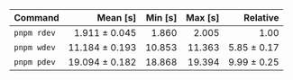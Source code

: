 | Command | Mean [s] | Min [s] | Max [s] | Relative |
|:---|---:|---:|---:|---:|
| `pnpm rdev` | 1.911 ± 0.045 | 1.860 | 2.005 | 1.00 |
| `pnpm wdev` | 11.184 ± 0.193 | 10.853 | 11.363 | 5.85 ± 0.17 |
| `pnpm pdev` | 19.094 ± 0.182 | 18.868 | 19.394 | 9.99 ± 0.25 |
